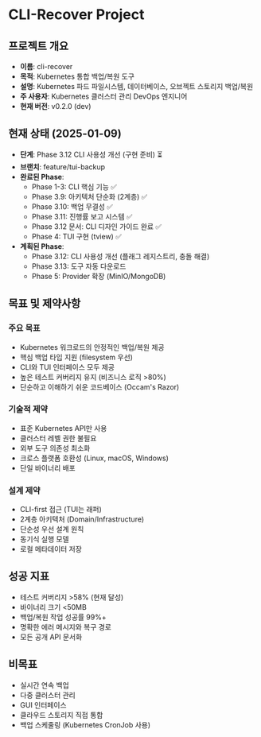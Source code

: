 # CLI-Recover Project

## 프로젝트 개요
- **이름**: cli-recover
- **목적**: Kubernetes 통합 백업/복원 도구
- **설명**: Kubernetes 파드 파일시스템, 데이터베이스, 오브젝트 스토리지 백업/복원
- **주 사용자**: Kubernetes 클러스터 관리 DevOps 엔지니어
- **현재 버전**: v0.2.0 (dev)

## 현재 상태 (2025-01-09)
- **단계**: Phase 3.12 CLI 사용성 개선 (구현 준비) ⏳
- **브랜치**: feature/tui-backup
- **완료된 Phase**:
  - Phase 1-3: CLI 핵심 기능 ✅
  - Phase 3.9: 아키텍처 단순화 (2계층) ✅
  - Phase 3.10: 백업 무결성 ✅
  - Phase 3.11: 진행률 보고 시스템 ✅
  - Phase 3.12 문서: CLI 디자인 가이드 완료 ✅
  - Phase 4: TUI 구현 (tview) ✅
- **계획된 Phase**:
  - Phase 3.12: CLI 사용성 개선 (플래그 레지스트리, 충돌 해결)
  - Phase 3.13: 도구 자동 다운로드
  - Phase 5: Provider 확장 (MinIO/MongoDB)

## 목표 및 제약사항

### 주요 목표
- Kubernetes 워크로드의 안정적인 백업/복원 제공
- 핵심 백업 타입 지원 (filesystem 우선)
- CLI와 TUI 인터페이스 모두 제공
- 높은 테스트 커버리지 유지 (비즈니스 로직 >80%)
- 단순하고 이해하기 쉬운 코드베이스 (Occam's Razor)

### 기술적 제약
- 표준 Kubernetes API만 사용
- 클러스터 레벨 권한 불필요
- 외부 도구 의존성 최소화
- 크로스 플랫폼 호환성 (Linux, macOS, Windows)
- 단일 바이너리 배포

### 설계 제약
- CLI-first 접근 (TUI는 래퍼)
- 2계층 아키텍처 (Domain/Infrastructure)
- 단순성 우선 설계 원칙
- 동기식 실행 모델
- 로컬 메타데이터 저장

## 성공 지표
- 테스트 커버리지 >58% (현재 달성)
- 바이너리 크기 <50MB
- 백업/복원 작업 성공률 99%+
- 명확한 에러 메시지와 복구 경로
- 모든 공개 API 문서화

## 비목표
- 실시간 연속 백업
- 다중 클러스터 관리
- GUI 인터페이스
- 클라우드 스토리지 직접 통합
- 백업 스케줄링 (Kubernetes CronJob 사용)

